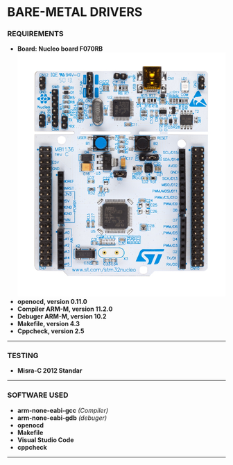 # BARE-METAL DRIVERS
### REQUIREMENTS
- **Board: Nucleo board F070RB** ![Tarjeta](Others/Board.jpg)
- **openocd, version 0.11.0**
- **Compiler ARM-M, version 11.2.0**
- **Debuger ARM-M, version 10.2**
- **Makefile, version 4.3**
- **Cppcheck, version 2.5**
___
### TESTING
- **Misra-C 2012 Standar**
___
### SOFTWARE USED
- **arm-none-eabi-gcc** *(Compiler)*
- **arm-none-eabi-gdb** *(debuger)*
- **openocd**
- **Makefile**
- **Visual Studio Code**
- **cppcheck**
___